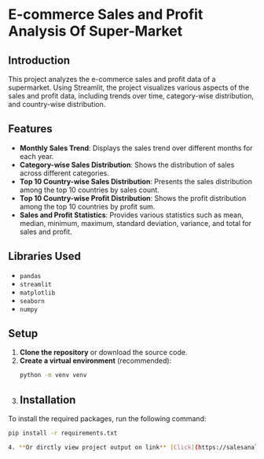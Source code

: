 # E-commerce Sales and Profit Analysis Of Super-Market

## Introduction
This project analyzes the e-commerce sales and profit data of a supermarket. Using Streamlit, the project visualizes various aspects of the sales and profit data, including trends over time, category-wise distribution, and country-wise distribution.

## Features
- **Monthly Sales Trend**: Displays the sales trend over different months for each year.
- **Category-wise Sales Distribution**: Shows the distribution of sales across different categories.
- **Top 10 Country-wise Sales Distribution**: Presents the sales distribution among the top 10 countries by sales count.
- **Top 10 Country-wise Profit Distribution**: Shows the profit distribution among the top 10 countries by profit sum.
- **Sales and Profit Statistics**: Provides various statistics such as mean, median, minimum, maximum, standard deviation, variance, and total for sales and profit.

## Libraries Used
- `pandas`
- `streamlit`
- `matplotlib`
- `seaborn`
- `numpy`

## Setup
1. **Clone the repository** or download the source code.
2. **Create a virtual environment** (recommended):
    ```bash
    python -m venv venv
3. ## Installation

To install the required packages, run the following command:

```bash
pip install -r requirements.txt

4. **Or dirctly view project output on link** [Click](https://salesanalysis-byrishi.streamlit.app/)
   
